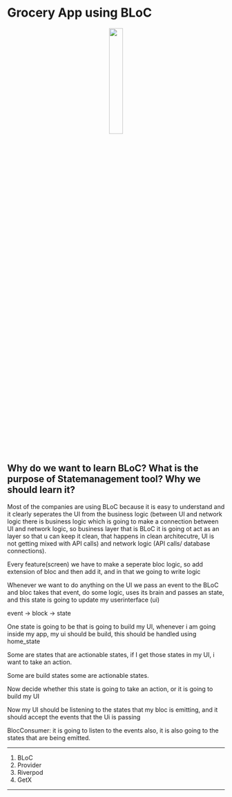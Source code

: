 # Grocery App using BLoC
<p align="center" width="50%">
    <img width="25%" src="https://github.com/user-attachments/assets/7414caf3-24f7-4a31-beba-617cccb6060c">
</p>

## Why do we want to learn BLoC? What is the purpose of Statemanagement tool? Why we should learn it?
Most of the companies are using BLoC because it is easy to understand and it clearly seperates the UI from the business logic (between UI and network logic there is business logic which is going to make a connection between UI and network logic, so business layer that is BLoC it is going ot act as an layer so that u can keep it clean, that happens in clean architecutre, UI is not getting mixed with API calls) and network logic (API calls/ database connections). 

Every feature(screen) we have to make a seperate bloc logic, so add extension of bloc and then add it, and in that we going to write logic

Whenever we want to do anything on the UI we pass an event to the BLoC and bloc takes that event, do some logic, uses its brain and passes an state, and this state is going to update my userinterface (ui)

event -> block -> state

One state is going to be that is going to build my UI, whenever i am going inside my app, my ui should be build, this should be handled using home_state

Some are states that are actionable states, if I get those states in my UI, i want to take an action.

Some are build states some are actionable states.

Now decide whether this state is going to take an action, or it is going to build my UI

Now my UI should be listening to the states that my bloc is emitting, and it should accept the events that the Ui is passing

BlocConsumer: it is going to listen to the events also, it is also going to the states that are being emitted. 

****
1) BLoC
2) Provider
3) Riverpod
4) GetX
***

